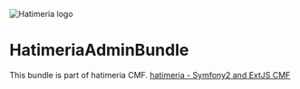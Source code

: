![Hatimeria logo](http://hatimeria.pl/assets/img/hatimeria_v_220.png)

# HatimeriaAdminBundle

This bundle is part of hatimeria CMF.
[hatimeria - Symfony2 and ExtJS CMF](https://github.com/hatimeria/hatimeria)